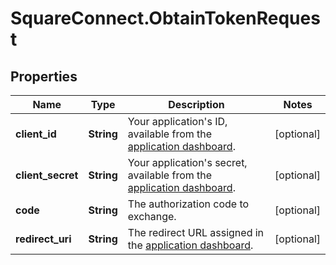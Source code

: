 # SquareConnect.ObtainTokenRequest

## Properties
Name | Type | Description | Notes
------------ | ------------- | ------------- | -------------
**client_id** | **String** | Your application&#39;s ID, available from the [application dashboard](https://connect.squareup.com/apps). | [optional] 
**client_secret** | **String** | Your application&#39;s secret, available from the [application dashboard](https://connect.squareup.com/apps). | [optional] 
**code** | **String** | The authorization code to exchange. | [optional] 
**redirect_uri** | **String** | The redirect URL assigned in the [application dashboard](https://connect.squareup.com/apps). | [optional] 


